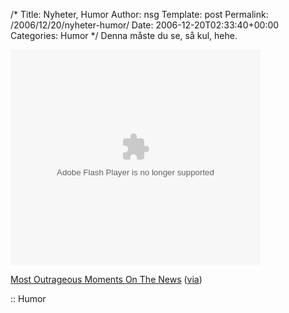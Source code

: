 /*
 Title: Nyheter, Humor
 Author: nsg
 Template: post
 Permalink: /2006/12/20/nyheter-humor/
 Date: 2006-12-20T02:33:40+00:00
 Categories: Humor
*/
Denna måste du se, så kul, hehe.

<embed src="http://www.metacafe.com/fplayer/139758/most_outrageous_moments_on_the_news.swf" width="400" height="345" wmode="transparent"  pluginspage="http://www.macromedia.com/go/getflashplayer" type="application/x-shockwave-flash">
</embed>

  
  
[Most Outrageous Moments On The News][1] ([via][2])

:: Humor

<small></small>

 [1]: http://www.metacafe.com/watch/139758/most_outrageous_moments_on_the_news/
 [2]: http://bildligttalat.com/?p=1244